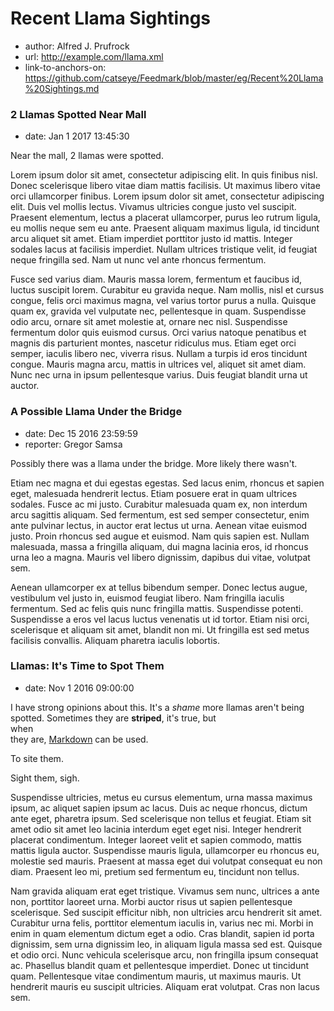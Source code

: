 # Recent Llama Sightings

*   author: Alfred J. Prufrock
*   url: http://example.com/llama.xml
*   link-to-anchors-on: https://github.com/catseye/Feedmark/blob/master/eg/Recent%20Llama%20Sightings.md

### 2 Llamas Spotted Near Mall

*   date: Jan 1 2017 13:45:30

Near the mall, 2 llamas were spotted.

Lorem ipsum dolor sit amet, consectetur adipiscing elit. In quis finibus nisl. Donec scelerisque libero vitae diam mattis facilisis. Ut maximus libero vitae orci ullamcorper finibus. Lorem ipsum dolor sit amet, consectetur adipiscing elit. Duis vel mollis lectus. Vivamus ultricies congue justo vel suscipit. Praesent elementum, lectus a placerat ullamcorper, purus leo rutrum ligula, eu mollis neque sem eu ante. Praesent aliquam maximus ligula, id tincidunt arcu aliquet sit amet. Etiam imperdiet porttitor justo id mattis. Integer sodales lacus at facilisis imperdiet. Nullam ultrices tristique velit, id feugiat neque fringilla sed. Nam ut nunc vel ante rhoncus fermentum.

Fusce sed varius diam. Mauris massa lorem, fermentum et faucibus id, luctus suscipit lorem. Curabitur eu gravida neque. Nam mollis, nisl et cursus congue, felis orci maximus magna, vel varius tortor purus a nulla. Quisque quam ex, gravida vel vulputate nec, pellentesque in quam. Suspendisse odio arcu, ornare sit amet molestie at, ornare nec nisl. Suspendisse fermentum dolor quis euismod cursus. Orci varius natoque penatibus et magnis dis parturient montes, nascetur ridiculus mus. Etiam eget orci semper, iaculis libero nec, viverra risus. Nullam a turpis id eros tincidunt congue. Mauris magna arcu, mattis in ultrices vel, aliquet sit amet diam. Nunc nec urna in ipsum pellentesque varius. Duis feugiat blandit urna ut auctor.

### A Possible Llama Under the Bridge

*   date: Dec 15 2016 23:59:59
*   reporter: Gregor Samsa

Possibly there was a llama under the bridge.  More likely there wasn't.

Etiam nec magna et dui egestas egestas. Sed lacus enim, rhoncus et sapien eget, malesuada hendrerit lectus. Etiam posuere erat in quam ultrices sodales. Fusce ac mi justo. Curabitur malesuada quam ex, non interdum arcu sagittis aliquam. Sed fermentum, est sed semper consectetur, enim ante pulvinar lectus, in auctor erat lectus ut urna. Aenean vitae euismod justo. Proin rhoncus sed augue et euismod. Nam quis sapien est. Nullam malesuada, massa a fringilla aliquam, dui magna lacinia eros, id rhoncus urna leo a magna. Mauris vel libero dignissim, dapibus dui vitae, volutpat sem.

Aenean ullamcorper ex at tellus bibendum semper. Donec lectus augue, vestibulum vel justo in, euismod feugiat libero. Nam fringilla iaculis fermentum. Sed ac felis quis nunc fringilla mattis. Suspendisse potenti. Suspendisse a eros vel lacus luctus venenatis ut id tortor. Etiam nisi orci, scelerisque et aliquam sit amet, blandit non mi. Ut fringilla est sed metus facilisis convallis. Aliquam pharetra iaculis lobortis.

### Llamas: It's Time to Spot Them

*   date: Nov 1 2016 09:00:00

I have strong opinions about this.  It's a _shame_ more llamas aren't
being spotted.  Sometimes they are **striped**, it's true, but  
when  
they are, [Markdown](https://daringfireball.net/projects/markdown/)
can be used.

To site them.

Sight them, sigh.

Suspendisse ultricies, metus eu cursus elementum, urna massa maximus ipsum, ac aliquet sapien ipsum ac lacus. Duis ac neque rhoncus, dictum ante eget, pharetra ipsum. Sed scelerisque non tellus et feugiat. Etiam sit amet odio sit amet leo lacinia interdum eget eget nisi. Integer hendrerit placerat condimentum. Integer laoreet velit et sapien commodo, mattis mattis ligula auctor. Suspendisse mauris ligula, ullamcorper eu rhoncus eu, molestie sed mauris. Praesent at massa eget dui volutpat consequat eu non diam. Praesent leo mi, pretium sed fermentum eu, tincidunt non tellus.

Nam gravida aliquam erat eget tristique. Vivamus sem nunc, ultrices a ante non, porttitor laoreet urna. Morbi auctor risus ut sapien pellentesque scelerisque. Sed suscipit efficitur nibh, non ultricies arcu hendrerit sit amet. Curabitur urna felis, porttitor elementum iaculis in, varius nec mi. Morbi in enim in quam elementum dictum eget a odio. Cras blandit, sapien id porta dignissim, sem urna dignissim leo, in aliquam ligula massa sed est. Quisque et odio orci. Nunc vehicula scelerisque arcu, non fringilla ipsum consequat ac. Phasellus blandit quam et pellentesque imperdiet. Donec ut tincidunt quam. Pellentesque vitae condimentum mauris, ut maximus mauris. Ut hendrerit mauris eu suscipit ultricies. Aliquam erat volutpat. Cras non lacus sem.
